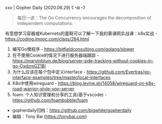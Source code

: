 xxx | Gopher Daily (2020.06.29) ʕ◔ϖ◔ʔ

>每日一谚：The Go Concurrency encourages the decomposition of independent computations.

有意想学习容器或Kubernets的童鞋可以了解一下我的慕课网实战课：k8s实战 - https://coding.imooc.com/class/284.html

1. 编写Go慢程序 - https://bitfieldconsulting.com/golang/slower
2. 在不使用Cookie的情况下进行服务器端跟踪 - https://marvinblum.de/blog/server-side-tracking-without-cookies-in-go-OxdzmGZ1Bl
3. 为什么应该在每个包中定义interface - https://github.com/Evertras/go-interface-examples/tree/master/local-interfaces
4. K8s中使用wireguard - https://blog.levine.sh/14058/wireguard-on-k8s-road-warrior-style-vpn-server
5. foam: 个人知识管理和分享的工具(基于vscode) - https://github.com/foambubble/foam

* gopherdaily归档：https://github.com/bigwhite/gopherdaily
* 编辑：Tony Bai (https://tonybai.com)
